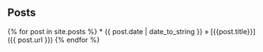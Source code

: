 
## Posts 

{% for post in site.posts %} * 
{{ post.date | date_to_string }} 
» [{{post.title}}]({{ post.url }}) {% endfor %}

<!--stackedit_data:
eyJoaXN0b3J5IjpbNjM2MTMwNzE4XX0=
-->
